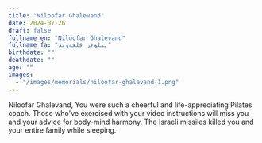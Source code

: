 ```yaml
---
title: "Niloofar Ghalevand"
date: 2024-07-26
draft: false
fullname_en: "Niloofar Ghalevand"
fullname_fa: "نیلوفر قلعه‌وند"
birthdate: ""
deathdate: ""
age: ""
images:
  - "/images/memorials/niloofar-ghalevand-1.png"
---
```


Niloofar Ghalevand, You were such a cheerful and life-appreciating Pilates coach. Those who've exercised with your video instructions will miss you and your advice for body-mind harmony. The Israeli missiles killed you and your entire family while sleeping.